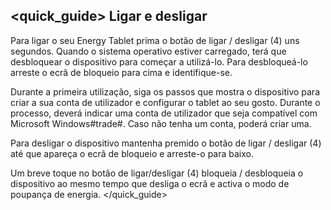 ﻿## <quick_guide> Ligar e desligar
Para ligar o seu Energy Tablet prima o botão de ligar / desligar (4) uns segundos. Quando o sistema operativo estiver carregado, terá que desbloquear o dispositivo para começar a utilizá-lo.  Para desbloqueá-lo arreste o ecrã de bloqueio para cima e identifique-se.  

Durante a primeira utilização, siga os passos que mostra o dispositivo para criar a sua conta de utilizador e configurar o tablet ao seu gosto. Durante o processo, deverá indicar uma conta de utilizador que seja compatível com Microsoft Windows#trade#. Caso não tenha um conta, poderá criar uma.

Para desligar o dispositivo mantenha premido o botão de ligar / desligar (4) até que apareça o ecrã de bloqueio e arreste-o para baixo. 

Um breve toque no botão de ligar/desligar (4) bloqueia / desbloqueia o dispositivo ao mesmo tempo que desliga o ecrã e activa o modo de poupança de energia.
</quick_guide>

